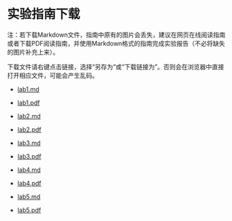 # 实验指南下载

注：若下载Markdown文件，指南中原有的图片会丢失，建议在网页在线阅读指南或者下载PDF阅读指南，并使用Markdown格式的指南完成实验报告（不必将缺失的图片补充上来）。

下载文件请右键点击链接，选择“另存为”或“下载链接为”。否则会在浏览器中直接打开相应文件，可能会产生乱码。

- <a href="https://raw.githubusercontent.com/zjuerdfl/2023_EBD/main/docs/docs/lab1/lab1_guide.md" target="_blank" download="lab1_guide.md" >lab1.md</a>

- <a href="https://raw.githubusercontent.com/zjuerdfl/2023_EBD/main/docs/docs/lab1/lab1_guide.pdf" target="_blank" download="lab1_guide.pdf">lab1.pdf</a>

- <a href="https://raw.githubusercontent.com/zjuerdfl/2023_EBD/main/docs/docs/lab2/lab2_guide.md" target="_blank" download="lab2_guide.md" >lab2.md</a>

- <a href="https://raw.githubusercontent.com/zjuerdfl/2023_EBD/main/docs/docs/lab2/lab2_guide.pdf" target="_blank" download="lab2_guide.pdf">lab2.pdf</a>

- <a href="https://raw.githubusercontent.com/zjuerdfl/2023_EBD/main/docs/docs/lab3/lab3_guide.md" target="_blank" download="lab3_guide.md" >lab3.md</a>

- <a href="https://raw.githubusercontent.com/zjuerdfl/2023_EBD/main/docs/docs/lab3/lab3_guide.pdf" target="_blank" download="lab3_guide.pdf">lab3.pdf</a>

- <a href="https://raw.githubusercontent.com/zjuerdfl/2023_EBD/main/docs/docs/lab4/lab4_guide.md" target="_blank" download="lab4_guide.md" >lab4.md</a>

- <a href="https://raw.githubusercontent.com/zjuerdfl/2023_EBD/main/docs/docs/lab4/lab4_guide.pdf" target="_blank" download="lab4_guide.pdf">lab4.pdf</a>

- <a href="https://raw.githubusercontent.com/zjuerdfl/2023_EBD/main/docs/docs/lab5/lab5_guide.md" target="_blank" download="lab5_guide.md" >lab5.md</a>

- <a href="https://raw.githubusercontent.com/zjuerdfl/2023_EBD/main/docs/docs/lab5/lab5_guide.pdf" target="_blank" download="lab5_guide.pdf">lab5.pdf</a>
